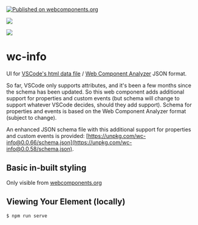 [![Published on webcomponents.org](https://img.shields.io/badge/webcomponents.org-published-blue.svg)](https://www.webcomponents.org/element/wc-info)

<a href="https://nodei.co/npm/wc-info/"><img src="https://nodei.co/npm/wc-info.png"></a>

<img src="https://badgen.net/bundlephobia/minzip/wc-info">

# wc-info

UI for [VSCode's html data file](https://code.visualstudio.com/updates/v1_31#_html-and-css-custom-data-support) / [Web Component Analyzer](https://www.npmjs.com/package/web-component-analyzer) JSON format.

So far, VSCode only supports attributes, and it's been a few months since the schema has been updated.  So this web component adds additional support for properties and custom events (but schema will change to support whatever VSCode decides, should they add support).  Schema for properties and events is based on the Web Component Analyzer format (subject to change).  

An enhanced JSON schema file with this additional support for properties and custom events is provided:  [https://unpkg.com/wc-info@0.0.66/schema.json](https://unpkg.com/wc-info@0.0.58/schema.json).


## Basic in-built styling

Only visible from [webcomponents.org](https://www.webcomponents.org/element/wc-info)

<!--
```
<custom-element-demo>
<template>
  <div>
    <div>
      <wc-info package-name="npm.wc-info" href="https://unpkg.com/wc-info@0.0.49/html.json">
      </wc-info>
      <wc-info package-name="npm.xtal-fetch" href="https://unpkg.com/xtal-fetch@0.0.65/html.json">
      </wc-info>
      <wc-info package-name="npm.xtal-frappe-chart" href="https://unpkg.com/xtal-frappe-chart@0.0.35/html.json"></wc-info>
      <wc-info package-name="npm.if-diff" href="https://unpkg.com/if-diff@0.0.34/html.json">
      </wc-info>
      <wc-info package-name="npm.p-et-alia" href="https://unpkg.com/p-et-alia@0.0.8/html.json">
      </wc-info>
      <wc-info package-name="npm.pre-render-tron" href="https://unpkg.com/pre-render-tron@0.0.6/html.json">
      </wc-info>
      <wc-info package-name="npm.hypo-link" href="https://unpkg.com/hypo-link@0.0.15/html.json">
      </wc-info>

    </div>
    <style>
      wc-info {
        margin-top: 10px;
      }
    </style>
    
    <script type="module-shim">
      import 'wc-info/wc-info.js';
    </script>
  </div>
</template>
</custom-element-demo>
```
-->



## Viewing Your Element (locally)

```
$ npm run serve
```


